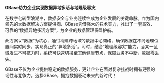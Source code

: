 **GBase助力企业实现数据异地多活与地理级容灾**

在数字化转型浪潮中，数据安全与业务连续性成为企业发展的关键命脉。作为国内领先的大数据解决方案提供商，GBase凭借强大的技术实力，推出了一套高效、可靠的“数据异地多活方案”，为企业的数据管理保驾护航。

此方案以“数据”为核心，通过构建跨地域的数据中心网络，确保数据在不同地理位置间实时同步，实现真正的“异地多活”。同时，结合“地理级容灾”能力，当某一区域发生不可抗力时，系统可快速切换至其他健康节点，保障业务不中断，数据零丢失。

GBase不仅为企业提供稳定的数据服务，更让企业在面对复杂挑战时拥有更强的韧性与竞争力。选择GBase，拥抱数据驱动未来的新时代！